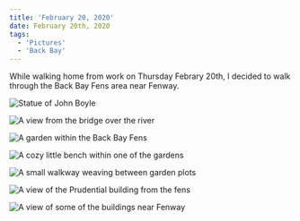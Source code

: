 ```yaml
---
title: 'February 20, 2020'
date: February 20th, 2020
tags:
  - 'Pictures'
  - 'Back Bay'
---
```


While walking home from work on Thursday Febrary 20th, I decided to walk through
the Back Bay Fens area near Fenway.

<Spacer />

<img src="/back-bay-fens/john-boyle.jpg" alt="Statue of John Boyle" />

<Spacer />

<img
  src="/back-bay-fens/river-geese.jpg"
  alt="A view from the bridge over the river"
/>

<Spacer />

<img
  src="/back-bay-fens/garden.jpg"
  alt="A garden within the Back Bay Fens"
/>

<Spacer />

<img
  src="/back-bay-fens/garden-furniture.jpg"
  alt="A cozy little bench within one of the gardens"
/>

<Spacer />

<img
  src="/back-bay-fens/garden-walkways.jpg"
  alt="A small walkway weaving between garden plots"
/>

<Spacer />

<img
  src="/back-bay-fens/view-of-the-pru.jpg"
  alt="A view of the Prudential building from the fens"
/>

<Spacer />

<img
  src="/back-bay-fens/fenway.jpg"
  alt="A view of some of the buildings near Fenway"
/>

<Spacer />
